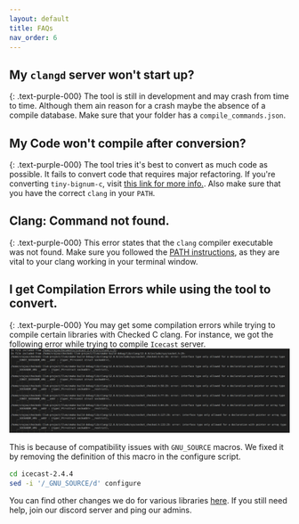 ```yaml
---
layout: default
title: FAQs
nav_order: 6
---
```


## My `clangd` server won't start up?
{: .text-purple-000}
The tool is still in development and may crash from time to time. Although them ain reason for a crash maybe the absence of a compile database. Make sure that your folder has a `compile_commands.json`. 

## My Code won't compile after conversion?
{: .text-purple-000}
The tool tries it's best to convert as much code as possible. It fails to convert code that requires major refactoring. If you're converting `tiny-bignum-c`, visit [this link for more info.](https://github.com/secure-sw-dev/checkedc-tiny-bignum-c#initial-conversion). Also make sure that you have the correct `clang` in your `PATH`. 

## Clang: Command not found.
{: .text-purple-000}
This error states that the `clang` compiler executable was not found. Make sure you followed the [PATH instructions](https://purs3lab.github.io/3clsp/docs/installation/checkedC.html#path-instructions), as they are vital to your clang working in your terminal window.

## I get Compilation Errors while using the tool to convert.
{: .text-purple-000}
You may get some compilation errors while trying to compile certain libraries with Checked C clang. For instance, we got the following error while trying to compile `Icecast` server.
![](../assets/images/compileerror.png)

This is because of compatibility issues with `GNU_SOURCE` macros. We fixed it by removing the definition of this macro in the configure script.

```sh
cd icecast-2.4.4
sed -i '/_GNU_SOURCE/d' configure
```

You can find other changes we do for various libraries [here](https://github.com/purs3lab/oopsla22-3c-artifact/blob/main/3c-actions-old-fork/.github/workflows/exhaustivestats.yml#L3231). If you still need help, join our discord server and ping our admins.
